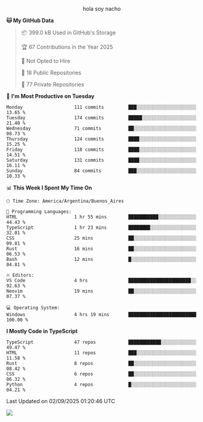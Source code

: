 <p align="center">hola soy nacho</p>

<!--START_SECTION:waka-->
**🐱 My GitHub Data** 

> 📦 399.0 kB Used in GitHub's Storage 
 > 
> 🏆 67 Contributions in the Year 2025
 > 
> 🚫 Not Opted to Hire
 > 
> 📜 18 Public Repositories 
 > 
> 🔑 77 Private Repositories 
 > 
📅 **I'm Most Productive on Tuesday** 

```text
Monday                   111 commits         ███░░░░░░░░░░░░░░░░░░░░░░   13.65 % 
Tuesday                  174 commits         █████░░░░░░░░░░░░░░░░░░░░   21.40 % 
Wednesday                71 commits          ██░░░░░░░░░░░░░░░░░░░░░░░   08.73 % 
Thursday                 124 commits         ████░░░░░░░░░░░░░░░░░░░░░   15.25 % 
Friday                   118 commits         ████░░░░░░░░░░░░░░░░░░░░░   14.51 % 
Saturday                 131 commits         ████░░░░░░░░░░░░░░░░░░░░░   16.11 % 
Sunday                   84 commits          ███░░░░░░░░░░░░░░░░░░░░░░   10.33 % 
```


📊 **This Week I Spent My Time On** 

```text
🕑︎ Time Zone: America/Argentina/Buenos_Aires

💬 Programming Languages: 
HTML                     1 hr 55 mins        ███████████░░░░░░░░░░░░░░   44.43 % 
TypeScript               1 hr 23 mins        ████████░░░░░░░░░░░░░░░░░   32.01 % 
CSS                      25 mins             ██░░░░░░░░░░░░░░░░░░░░░░░   09.81 % 
Rust                     16 mins             ██░░░░░░░░░░░░░░░░░░░░░░░   06.53 % 
Bash                     12 mins             █░░░░░░░░░░░░░░░░░░░░░░░░   04.81 % 

🔥 Editors: 
VS Code                  4 hrs               ███████████████████████░░   92.63 % 
Neovim                   19 mins             ██░░░░░░░░░░░░░░░░░░░░░░░   07.37 % 

💻 Operating System: 
Windows                  4 hrs 19 mins       █████████████████████████   100.00 % 
```

**I Mostly Code in TypeScript** 

```text
TypeScript               47 repos            ████████████░░░░░░░░░░░░░   49.47 % 
HTML                     11 repos            ███░░░░░░░░░░░░░░░░░░░░░░   11.58 % 
Rust                     8 repos             ██░░░░░░░░░░░░░░░░░░░░░░░   08.42 % 
CSS                      6 repos             ██░░░░░░░░░░░░░░░░░░░░░░░   06.32 % 
Python                   4 repos             █░░░░░░░░░░░░░░░░░░░░░░░░   04.21 % 
```




 Last Updated on 02/09/2025 01:20:46 UTC
<!--END_SECTION:waka-->

![](http://moe-counter.es3n1n.eu/get/@nachoofg?name=nachoofg&theme=asoul&padding=7&offset=0&align=center&scale=1&pixelated=1&darkmode=auto)
